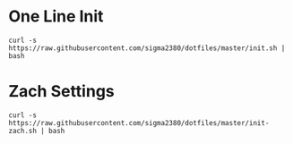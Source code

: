 # One Line Init
    curl -s https://raw.githubusercontent.com/sigma2380/dotfiles/master/init.sh | bash

# Zach Settings
    curl -s https://raw.githubusercontent.com/sigma2380/dotfiles/master/init-zach.sh | bash

